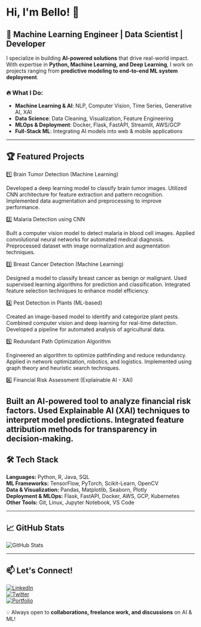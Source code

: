# Hi, I'm Bello! 👋

## 🚀 Machine Learning Engineer | Data Scientist | Developer

I specialize in building **AI-powered solutions** that drive real-world impact. With expertise in **Python, Machine Learning, and Deep Learning**, I work on projects ranging from **predictive modeling to end-to-end ML system deployment**.

### 🔥 What I Do:
- **Machine Learning & AI**: NLP, Computer Vision, Time Series, Generative AI, XAI
- **Data Science**: Data Cleaning, Visualization, Feature Engineering
- **MLOps & Deployment**: Docker, Flask, FastAPI, Streamlit, AWS/GCP
- **Full-Stack ML**: Integrating AI models into web & mobile applications

---

## 🏆 Featured Projects

1️⃣ Brain Tumor Detection (Machine Learning)

Developed a deep learning model to classify brain tumor images.
Utilized CNN architecture for feature extraction and pattern recognition.
Implemented data augmentation and preprocessing to improve performance.

2️⃣ Malaria Detection using CNN

Built a computer vision model to detect malaria in blood cell images.
Applied convolutional neural networks for automated medical diagnosis.
Preprocessed dataset with image normalization and augmentation techniques.

3️⃣ Breast Cancer Detection (Machine Learning)

Designed a model to classify breast cancer as benign or malignant.
Used supervised learning algorithms for prediction and classification.
Integrated feature selection techniques to enhance model efficiency.

4️⃣ Pest Detection in Plants (ML-based)

Created an image-based model to identify and categorize plant pests.
Combined computer vision and deep learning for real-time detection.
Developed a pipeline for automated analysis of agricultural data.

5️⃣ Redundant Path Optimization Algorithm

Engineered an algorithm to optimize pathfinding and reduce redundancy.
Applied in network optimization, robotics, and logistics.
Implemented using graph theory and heuristic search techniques.

6️⃣ Financial Risk Assessment (Explainable AI - XAI)

Built an AI-powered tool to analyze financial risk factors.
Used Explainable AI (XAI) techniques to interpret model predictions.
Integrated feature attribution methods for transparency in decision-making.
---

## 🛠 Tech Stack

**Languages:** Python, R, Java, SQL  
**ML Frameworks:** TensorFlow, PyTorch, Scikit-Learn, OpenCV  
**Data & Visualization:** Pandas, Matplotlib, Seaborn, Plotly  
**Deployment & MLOps:** Flask, FastAPI, Docker, AWS, GCP, Kubernetes  
**Other Tools:** Git, Linux, Jupyter Notebook, VS Code  

---

## 📈 GitHub Stats
![GitHub Stats](https://github-readme-stats.vercel.app/api?username=motechbello1&show_icons=true&theme=dark)


---

## 📫 Let's Connect!
[![LinkedIn](https://img.shields.io/badge/LinkedIn-Connect-blue?logo=linkedin)](https://www.linkedin.com/in/yourlinkedin/)  
[![Twitter](https://img.shields.io/badge/Twitter-Follow-blue?logo=twitter)](https://twitter.com/yourtwitter)  
[![Portfolio](https://img.shields.io/badge/Portfolio-Visit-blue?logo=github)](https://yourportfolio.com/)  

💡 Always open to **collaborations, freelance work, and discussions** on AI & ML!

